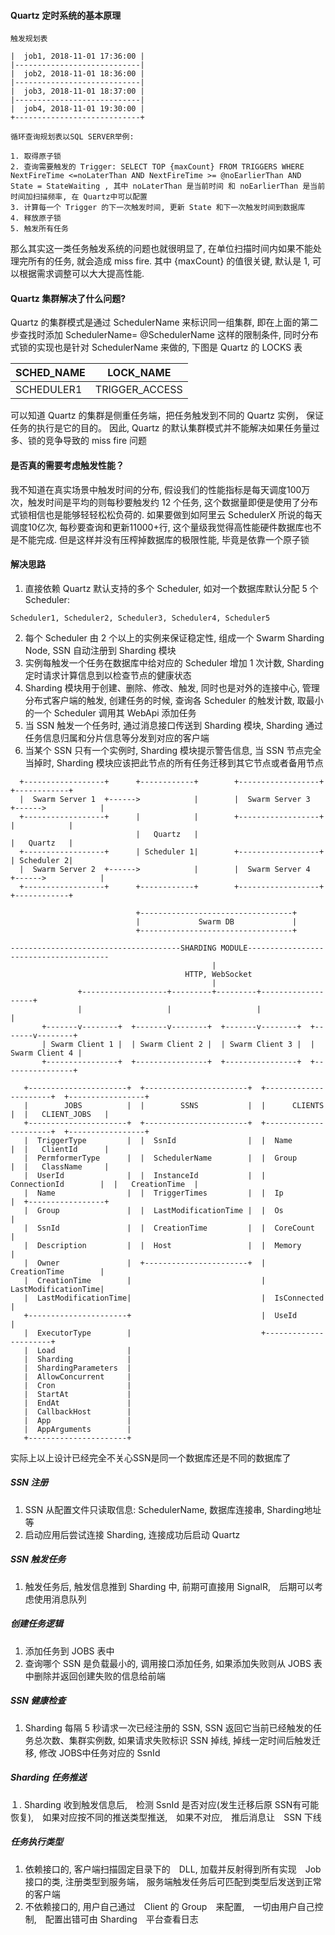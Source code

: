 #### Quartz 定时系统的基本原理

```
触发规划表

|  job1, 2018-11-01 17:36:00 |
|----------------------------|
|  job2, 2018-11-01 18:36:00 |
|----------------------------|
|  job3, 2018-11-01 18:37:00 |
|----------------------------|
|  job4, 2018-11-01 19:30:00 |
+----------------------------+

循环查询规划表以SQL SERVER举例:

1. 取得原子锁
2. 查询需要触发的 Trigger: SELECT TOP {maxCount} FROM TRIGGERS WHERE NextFireTime <=noLaterThan AND NextFireTime >= @noEarlierThan AND State = StateWaiting , 其中 noLaterThan 是当前时间 和 noEarlierThan 是当前时间加扫描频率, 在 Quartz中可以配置
3. 计算每一个 Trigger 的下一次触发时间, 更新 State 和下一次触发时间到数据库
4. 释放原子锁
5. 触发所有任务

```
那么其实这一类任务触发系统的问题也就很明显了, 在单位扫描时间内如果不能处理完所有的任务, 就会造成 miss fire. 其中 {maxCount} 的值很关键, 默认是 1, 可以根据需求调整可以大大提高性能.

#### Quartz 集群解决了什么问题?

Quartz 的集群模式是通过 SchedulerName 来标识同一组集群, 即在上面的第二步查找时添加 SchedulerName= @SchedulerName 这样的限制条件, 同时分布式锁的实现也是针对 SchedulerName 来做的, 下图是 Quartz 的 LOCKS 表

SCHED_NAME |    LOCK_NAME    |
-----------| ----------------|
SCHEDULER1 |  TRIGGER_ACCESS |

可以知道 Quartz 的集群是侧重任务端，把任务触发到不同的 Quartz 实例， 保证任务的执行是它的目的。 因此, Quartz 的默认集群模式并不能解决如果任务量过多、锁的竞争导致的 miss fire 问题

#### 是否真的需要考虑触发性能？

我不知道在真实场景中触发时间的分布, 假设我们的性能指标是每天调度100万次，触发时间是平均的则每秒要触发约 12 个任务, 这个数据量即便是使用了分布式锁相信也是能够轻轻松松负荷的. 如果要做到如阿里云 SchedulerX 所说的每天调度10亿次, 每秒要查询和更新11000+行, 这个量级我觉得高性能硬件数据库也不是不能完成. 但是这样并没有压榨掉数据库的极限性能, 毕竟是依靠一个原子锁

#### 解决思路

1. 直接依赖 Quartz 默认支持的多个 Scheduler, 如对一个数据库默认分配 5 个 Scheduler:

```
Scheduler1, Scheduler2, Scheduler3, Scheduler4, Scheduler5
```
2. 每个 Scheduler 由 2 个以上的实例来保证稳定性, 组成一个 Swarm Sharding Node, SSN 自动注册到 Sharding 模块
3. 实例每触发一个任务在数据库中给对应的 Scheduler 增加 1 次计数, Sharding 定时请求计算信息到以检查节点的健康状态
4. Sharding 模块用于创建、删除、修改、触发, 同时也是对外的连接中心, 管理分布式客户端的触发, 创建任务的时候, 查询各 Scheduler 的触发计数, 取最小的一个 Scheduler 调用其 WebApi 添加任务
5. 当 SSN 触发一个任务时, 通过消息接口传送到 Sharding 模块, Sharding 通过任务信息归属和分片信息等分发到对应的客户端
6. 当某个 SSN 只有一个实例时, Sharding 模块提示警告信息, 当 SSN 节点完全当掉时, Sharding 模块应该把此节点的所有任务迁移到其它节点或者备用节点

```
  +------------------+      +------------+        +------------------+      +------------+ 
  |  Swarm Server 1  +------>            |        |  Swarm Server 3  +------>            |
  +------------------+      |            |        +------------------+      |            | 
                            |   Quartz   |                                  |   Quartz   |
  +------------------+      | Scheduler 1|        +------------------+      | Scheduler 2|
  |  Swarm Server 2  +------>            |        |  Swarm Server 4  +------>            |
  +------------------+      +------------+        +------------------+      +------------+

                            +----------------------------------+
                            |             Swarm DB             |
                            +----------------------------------+

--------------------------------------SHARDING MODULE---------------------------------------
                                             |
                                       HTTP, WebSocket
                                             |
               +-------------------+---------+---------+-------------------+
               |                   |                   |                   | 
       +-------v--------+  +-------v--------+  +-------v--------+  +-------v--------+
       | Swarm Client 1 |  | Swarm Client 2 |  | Swarm Client 3 |  | Swarm Client 4 |
       +----------------+  +----------------+  +----------------+  +----------------+

 ```

       

       +----------------------+  +-----------------------+  +----------------------+  +-----------------+
       |        JOBS          |  |        SSNS           |  |      CLIENTS         |  |   CLIENT_JOBS   |
       +----------------------+  +-----------------------+  +----------------------+  +-----------------+
       |  TriggerType         |  |  SsnId                |  |  Name                |  |   ClientId      |
       |  PermformerType      |  |  SchedulerName        |  |  Group               |  |   ClassName     |
       |  UserId              |  |  InstanceId           |  |  ConnectionId        |  |   CreationTime  |
       |  Name                |  |  TriggerTimes         |  |  Ip                  |  +-----------------+
       |  Group               |  |  LastModificationTime |  |  Os                  |
       |  SsnId               |  |  CreationTime         |  |  CoreCount           |  
       |  Description         |  |  Host                 |  |  Memory              |
       |  Owner               |  +-----------------------+  |  CreationTime        |
       |  CreationTime        |                             |  LastModificationTime|
       |  LastModificationTime|                             |  IsConnected         |
       +----------------------+                             |  UseId               |
       |  ExecutorType        |                             +----------------------+      
       |  Load                |  
       |  Sharding            |  
       |  ShardingParameters  |  
       |  AllowConcurrent     |  
       |  Cron                |  
       |  StartAt             |  
       |  EndAt               |  
       |  CallbackHost        |  
       |  App                 |  
       |  AppArguments        |  
       +----------------------+  

实际上以上设计已经完全不关心SSN是同一个数据库还是不同的数据库了       
              
##### SSN 注册

1. SSN 从配置文件只读取信息: SchedulerName, 数据库连接串, Sharding地址等
2. 启动应用后尝试连接 Sharding, 连接成功后启动 Quartz

##### SSN 触发任务

1. 触发任务后, 触发信息推到 Sharding 中, 前期可直接用 SignalR,　后期可以考虑使用消息队列

##### 创建任务逻辑

1. 添加任务到 JOBS 表中
2. 查询哪个 SSN 是负载最小的, 调用接口添加任务, 如果添加失败则从 JOBS 表中删除并返回创建失败的信息给前端

##### SSN 健康检查

1. Sharding 每隔 5 秒请求一次已经注册的 SSN, SSN 返回它当前已经触发的任务总次数、集群实例数, 如果请求失败标识 SSN 掉线, 掉线一定时间后触发迁移, 修改 JOBS中任务对应的 SsnId

##### Sharding 任务推送

１. Sharding 收到触发信息后,　检测 SsnId 是否对应(发生迁移后原 SSN有可能恢复),　如果对应按不同的推送类型推送,　如果不对应,　推后消息让　SSN 下线

##### 任务执行类型

1. 依赖接口的, 客户端扫描固定目录下的　DLL, 加载并反射得到所有实现　Job　接口的类, 注册类型到服务端， 服务端触发任务后可匹配到类型后发送到正常的客户端
2. 不依赖接口的, 用户自己通过　Client 的 Group　来配置,　一切由用户自己控制,　配置出错可由 Sharding　平台查看日志